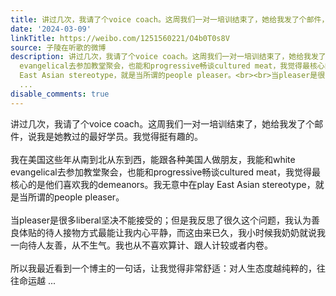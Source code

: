 ```yaml
---
title: 讲过几次，我请了个voice coach。这周我们一对一培训结束了，她给我发了个邮件，说我是她教过的最好学员。我觉得挺有趣的。我在美国这些年从南到北从东到西，能...
date: '2024-03-09'
linkTitle: https://weibo.com/1251560221/O4b0T0s8V
source: 子陵在听歌的微博
description: 讲过几次，我请了个voice coach。这周我们一对一培训结束了，她给我发了个邮件，说我是她教过的最好学员。我觉得挺有趣的。<br><br>我在美国这些年从南到北从东到西，能跟各种美国人做朋友，我能和white
  evangelical去参加教堂聚会，也能和progressive畅谈cultured meat，我觉得最核心的是他们喜欢我的demeanors。我无意中在play
  East Asian stereotype，就是当所谓的people pleaser。<br><br>当pleaser是很多liberal坚决不能接受的；但是我反思了很久这个问题，我认为善良体贴的待人接物方式最能让我内心平静，而这由来已久，我小时候我奶奶就说我一向待人友善，从不生气。我也从不喜欢算计、跟人计较或者内卷。<br><br>所以我最近看到一个博主的一句话，让我觉得非常舒适：对人生态度越纯粹的，往往命运越
  ...
disable_comments: true
---
```

讲过几次，我请了个voice coach。这周我们一对一培训结束了，她给我发了个邮件，说我是她教过的最好学员。我觉得挺有趣的。<br><br>我在美国这些年从南到北从东到西，能跟各种美国人做朋友，我能和white evangelical去参加教堂聚会，也能和progressive畅谈cultured meat，我觉得最核心的是他们喜欢我的demeanors。我无意中在play East Asian stereotype，就是当所谓的people pleaser。<br><br>当pleaser是很多liberal坚决不能接受的；但是我反思了很久这个问题，我认为善良体贴的待人接物方式最能让我内心平静，而这由来已久，我小时候我奶奶就说我一向待人友善，从不生气。我也从不喜欢算计、跟人计较或者内卷。<br><br>所以我最近看到一个博主的一句话，让我觉得非常舒适：对人生态度越纯粹的，往往命运越 ...